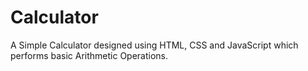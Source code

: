 # Calculator
A Simple Calculator designed using HTML, CSS and JavaScript which performs basic Arithmetic Operations.
